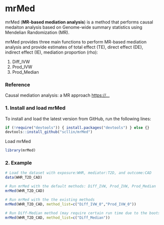 # mrMed
mrMed (**MR-based mediation analysis**) is a method that performs causal medaiton analysis based on Genome-wide summary statistics using Mendelian Randomization (MR).

mrMed provides three main functions to perform MR-based mediation analysis and provide estimates of total effect (TE), direct effect (DE), indirect effect (IE), mediation proportion (rho):
1. Diff_IVW
2. Prod_IVW
3. Prod_Median

### Reference
Causal mediation analysis: a MR approach
<https://...>

### 1. Install and load mrMed
To install and load the latest version from GitHub, run the following lines:
```r
if (!require("devtools")) { install.packages("devtools") } else {}
devtools::install_github("scllin/mrMed")
```
Load mrMed 
```r
library(mrMed)
```

### 2. Example
```r
# Load the dataset with exposure:WHR, mediator:T2D, and outcome:CAD
data(WHR_T2D_CAD)

# Run mrMed with the default methods: Diff_IVW, Prod_IVW, Prod_Median
mrMed(WHR_T2D_CAD)

# Run mrMed with the the existing methods
mrMed(WHR_T2D_CAD, method_list=c("Diff_IVW_0","Prod_IVW_0"))

# Run Diff-Median method (may require certain run time due to the bootstrap procedure)
mrMed(WHR_T2D_CAD, method_list=c("Diff_Median"))
```
